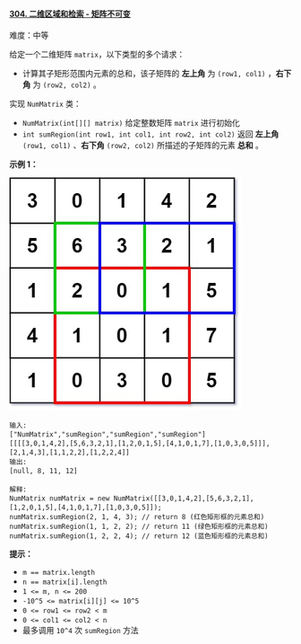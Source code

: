#### [304\. 二维区域和检索 - 矩阵不可变](https://leetcode.cn/problems/range-sum-query-2d-immutable/)

难度：中等

给定一个二维矩阵 `matrix`，以下类型的多个请求：

-   计算其子矩形范围内元素的总和，该子矩阵的 **左上角** 为 `(row1, col1)` ，**右下角** 为 `(row2, col2)` 。

实现 `NumMatrix` 类：

-   `NumMatrix(int[][] matrix)` 给定整数矩阵 `matrix` 进行初始化
-   `int sumRegion(int row1, int col1, int row2, int col2)` 返回 **左上角** `(row1, col1)` 、**右下角** `(row2, col2)` 所描述的子矩阵的元素 **总和** 。

**示例 1：**

![](./assets/img/Question0304_01.png)

```
输入: 
["NumMatrix","sumRegion","sumRegion","sumRegion"]
[[[[3,0,1,4,2],[5,6,3,2,1],[1,2,0,1,5],[4,1,0,1,7],[1,0,3,0,5]]],[2,1,4,3],[1,1,2,2],[1,2,2,4]]
输出: 
[null, 8, 11, 12]

解释:
NumMatrix numMatrix = new NumMatrix([[3,0,1,4,2],[5,6,3,2,1],[1,2,0,1,5],[4,1,0,1,7],[1,0,3,0,5]]);
numMatrix.sumRegion(2, 1, 4, 3); // return 8 (红色矩形框的元素总和)
numMatrix.sumRegion(1, 1, 2, 2); // return 11 (绿色矩形框的元素总和)
numMatrix.sumRegion(1, 2, 2, 4); // return 12 (蓝色矩形框的元素总和)
```

**提示：**

-   `m == matrix.length`
-   `n == matrix[i].length`
-   `1 <= m, n <= 200`
-   `-10^5 <= matrix[i][j] <= 10^5`
-   `0 <= row1 <= row2 < m`
-   `0 <= col1 <= col2 < n`
-   最多调用 `10^4` 次 `sumRegion` 方法

